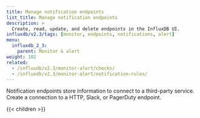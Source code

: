 ```yaml
---
title: Manage notification endpoints
list_title: Manage notification endpoints
description: >
  Create, read, update, and delete endpoints in the InfluxDB UI.
influxdb/v2.3/tags: [monitor, endpoints, notifications, alert]
menu:
  influxdb_2_3:
    parent: Monitor & alert
weight: 102
related:
  - /influxdb/v2.3/monitor-alert/checks/
  - /influxdb/v2.3/monitor-alert/notification-rules/
---
```


Notification endpoints store information to connect to a third-party service.
Create a connection to a HTTP, Slack, or PagerDuty endpoint.

{{< children >}}
